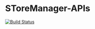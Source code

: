 # SToreManager-APIs

[![Build Status](https://travis-ci.org/MusyokiBryan/SToreManager-APIs.svg?branch=develop)](https://travis-ci.org/MusyokiBryan/SToreManager-APIs)

